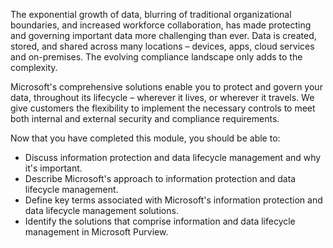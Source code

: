 The exponential growth of data, blurring of traditional organizational boundaries, and increased workforce collaboration, has made protecting and governing important data more challenging than ever. Data is created, stored, and shared across many locations – devices, apps, cloud services and on-premises. The evolving compliance landscape only adds to the complexity.

Microsoft's comprehensive solutions enable you to protect and govern your data, throughout its lifecycle – wherever it lives, or wherever it travels. We give customers the flexibility to implement the necessary controls to meet both internal and external security and compliance requirements.

Now that you have completed this module, you should be able to:

- Discuss information protection and data lifecycle management and why it's important.
- Describe Microsoft's approach to information protection and data lifecycle management.
- Define key terms associated with Microsoft's information protection and data lifecycle management solutions.
- Identify the solutions that comprise information and data lifecycle management in Microsoft Purview.
